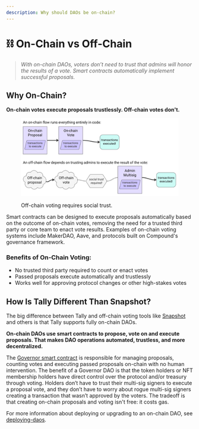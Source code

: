 ```yaml
---
description: Why should DAOs be on-chain?
---
```


# ⛓ On-Chain vs Off-Chain

> _With on-chain DAOs, voters don’t need to trust that admins will honor the results of a vote. Smart contracts automatically implement successful proposals._

## Why On-Chain?

**On-chain votes execute proposals trustlessly. Off-chain votes don't.**

<figure><img src="../../.gitbook/assets/on-chain vs off-chain (1).jpg" alt=""><figcaption><p>Off-chain voting requires social trust.</p></figcaption></figure>

Smart contracts can be designed to execute proposals automatically based on the outcome of on-chain votes, removing the need for a trusted third party or core team to enact vote results. Examples of on-chain voting systems include MakerDAO, Aave, and protocols built on Compound's governance framework.

### **Benefits of On-Chain Voting:**

* No trusted third party required to count or enact votes
* Passed proposals execute automatically and trustlessly
* Works well for approving protocol changes or other high-stakes votes

## How Is Tally Different Than Snapshot?

The big difference between Tally and off-chain voting tools like [Snapshot](https://snapshot.org/) and others is that Tally supports fully on-chain DAOs.

**On-chain DAOs use smart contracts to propose, vote on and execute proposals. That makes DAO operations automated, trustless, and more decentralized.**

The [Governor smart contract](governor-framework.md) is responsible for managing proposals, counting votes and executing passed proposals on-chain with no human intervention. The benefit of a Governor DAO is that the token holders or NFT membership holders have direct control over the protocol and/or treasury through voting. Holders don’t have to trust their multi-sig signers to execute a proposal vote, and they don’t have to worry about rogue multi-sig signers creating a transaction that wasn’t approved by the voters. The tradeoff is that creating on-chain proposals and voting isn't free: it costs gas.

For more information about deploying or upgrading to an on-chain DAO, see [deploying-daos](../../user-guides/deploying-daos/ "mention").
